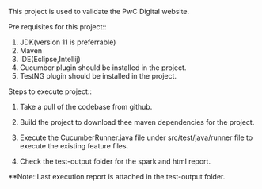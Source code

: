 This project is used to validate the PwC Digital website.

Pre requisites for this project::

1. JDK(version 11 is preferrable)
2. Maven
3. IDE(Eclipse,Intellij)
4. Cucumber plugin should be installed in the project.
5. TestNG plugin should be installed in the project.



Steps to execute project::

1. Take a pull of the codebase from github.

2. Build the project to download thee maven dependencies for the project.

3. Execute the CucumberRunner.java file under src/test/java/runner file to execute the existing feature files.

4. Check the test-output folder for the spark and html report.

**Note::Last execution report is attached in the test-output folder.